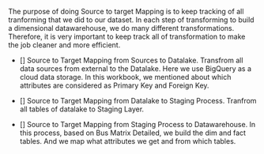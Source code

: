  The purpose of doing Source to target Mapping is to keep tracking of all tranforming that we did to our dataset. In each step of transforming to build a dimensional datawarehouse, we do many different transformations. Therefore, it is very important to keep track all of transformation to make the job cleaner and more efficient. 

- [] Source to Target Mapping from Sources to Datalake.
    Transfrom all data sources from external to the Datalake. Here we use BigQuery as a cloud data storage. In this workbook, we mentioned about which attributes are considered as Primary Key and Foreign Key.

- [] Source to Target Mapping from Datalake to Staging Process.
    Tranfrom all tables of datalake to Staging Layer.

- [] Source to Target Mapping from Staging Process to Datawarehouse.
    In this process, based on Bus Matrix Detailed, we build the dim and fact tables. And we map what attributes we get and from which tables. 


